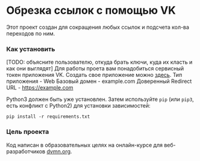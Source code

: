 # Обрезка ссылок с помощью VK

Этот проект создан для сокращения любых ссылок и подсчета кол-ва переходов по ним.

### Как установить

[TODO: объясните пользователю, откуда брать ключи, куда их класть и как они выглядят]
Для работы проета вам понадобиться cервисный токен приложения VK.
Создать свое приложение можно [здесь](https://id.vk.com/about/business/go/docs/ru/vkid/latest/vk-id/connection/create-application).
    Тип приложения - Web
    Базовый домен - example.com
    Доверенный Redirect URL - https://example.com

Python3 должен быть уже установлен. 
Затем используйте `pip` (или `pip3`, есть конфликт с Python2) для установки зависимостей:
```
pip install -r requirements.txt
```

### Цель проекта

Код написан в образовательных целях на онлайн-курсе для веб-разработчиков [dvmn.org](https://dvmn.org/).